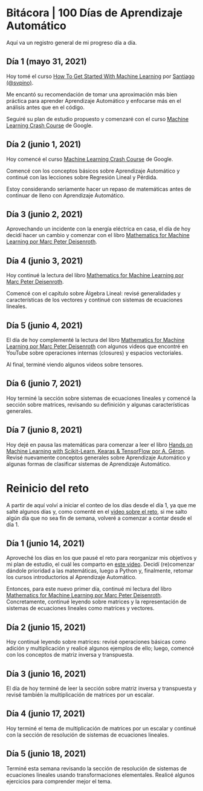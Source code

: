 # Bitácora | 100 Días de Aprendizaje Automático

Aquí va un registro general de mi progreso día a día.

## Día 1 (mayo 31, 2021)

Hoy tomé el curso [How To Get Started With Machine Learning](https://t.co/PJGrMYes0r?amp=1) por [Santiago (@svpino)](https://twitter.com/svpino).

Me encantó su recomendación de tomar una aproximación más bien práctica para aprender Aprendizaje Automático y enfocarse más en el análisis antes que en el código.

Seguiré su plan de estudio propuesto y comenzaré con el curso [Machine Learning Crash Course](https://developers.google.com/machine-learning/crash-course) de Google.

## Día 2 (junio 1, 2021)

Hoy comencé el curso [Machine Learning Crash Course](https://developers.google.com/machine-learning/crash-course) de Google.

Comencé con los conceptos básicos sobre Aprendizaje Automático y continué con las lecciones sobre Regresión Lineal y Pérdida.

Estoy considerando seriamente hacer un repaso de matemáticas antes de continuar de lleno con Aprendizaje Automático.

## Día 3 (junio 2, 2021)

Aprovechando un incidente con la energía eléctrica en casa, el día de hoy decidí hacer un cambio y comenzar con el libro [Mathematics for Machine Learning por Marc Peter Deisenroth](https://amzn.to/3wzsIeO).

## Día 4 (junio 3, 2021)

Hoy continué la lectura del libro [Mathematics for Machine Learning por Marc Peter Deisenroth](https://amzn.to/3wzsIeO).

Comencé con el capítulo sobre Álgebra Lineal: revisé generalidades y características de los vectores y continué con sistemas de ecuaciones lineales.

## Día 5 (junio 4, 2021)

El día de hoy complementé la lectura del libro [Mathematics for Machine Learning por Marc Peter Deisenroth](https://amzn.to/3wzsIeO) con algunos videos que encontré en YouTube sobre operaciones internas (closures) y espacios vectoriales.

Al final, terminé viendo algunos videos sobre tensores.

## Día 6 (junio 7, 2021)

Hoy terminé la sección sobre sistemas de ecuaciones lineales y comencé la sección sobre matrices, revisando su definición y algunas características generales.

## Día 7 (junio 8, 2021)

Hoy dejé en pausa las matemáticas para comenzar a leer el libro [Hands on Machine Learning with Scikit-Learn, Kearas & TensorFlow por A. Géron](https://amzn.to/34j6CkN). Revisé nuevamente conceptos generales sobre Aprendizaje Automático y algunas formas de clasificar sistemas de Aprendizaje Automático.

# Reinicio del reto

A partir de aquí volví a iniciar el conteo de los días desde el día 1, ya que me salté algunos días y, como comenté en el [video sobre el reto](https://youtu.be/vvkWJLP1iPc), si me salto algún día que no sea fin de semana, volveré a comenzar a contar desde el día 1.

## Día 1 (junio 14, 2021)

Aproveché los días en los que pausé el reto para reorganizar mis objetivos y mi plan de estudio, el cuál les comparto en [este video](https://youtu.be/fsFLXF6jnas). Decidí (re)comenzar dándole prioridad a las matemáticas, luego a Python y, finalmente, retomar los cursos introductorios al Aprendizaje Automático.

Entonces, para este nuevo primer día, continué mi lectura del libro [Mathematics for Machine Learning por Marc Peter Deisenroth](https://amzn.to/3wzsIeO). Concretamente, continué leyendo sobre matrices y la representación de sistemas de ecuaciones lineales como matrices y vectores.

## Día 2 (junio 15, 2021)

Hoy continué leyendo sobre matrices: revisé operaciones básicas como adición y multiplicación y realicé algunos ejemplos de ello; luego, comencé con los conceptos de matriz inversa y transpuesta.

## Día 3 (junio 16, 2021)

El día de hoy terminé de leer la sección sobre matriz inversa y transpuesta y revisé también la multiplicación de matrices por un escalar.

## Día 4 (junio 17, 2021)

Hoy terminé el tema de multiplicación de matrices por un escalar y continué con la sección de resolución de sistemas de ecuaciones lineales.

## Día 5 (junio 18, 2021)

Terminé esta semana revisando la sección de resolución de sistemas de ecuaciones lineales usando transformaciones elementales. Realicé algunos ejercicios para comprender mejor el tema.
